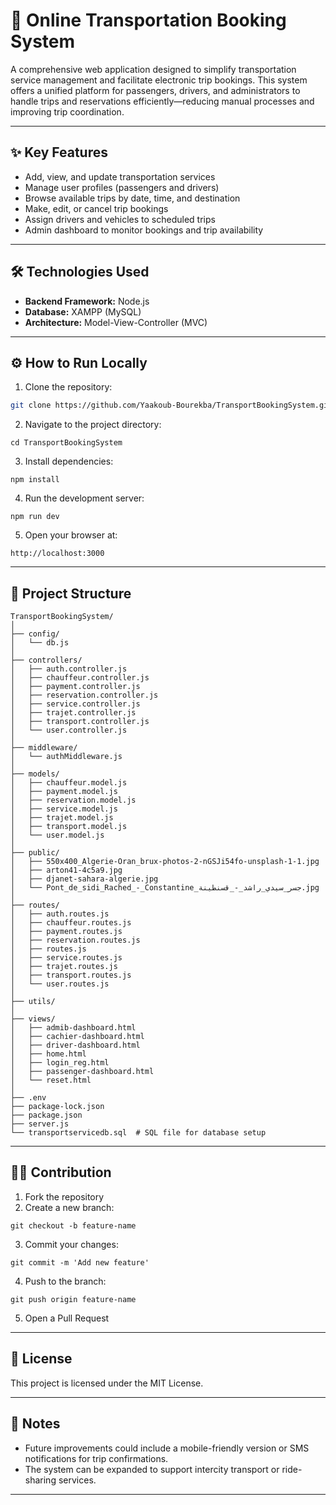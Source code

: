 # 🚌 Online Transportation Booking System

   A comprehensive web application designed to simplify transportation service management and facilitate electronic trip bookings. This system offers a unified platform for passengers, drivers, and administrators to handle trips and reservations efficiently—reducing manual processes and improving trip coordination.

---

## ✨ Key Features

- Add, view, and update transportation services  
- Manage user profiles (passengers and drivers)  
- Browse available trips by date, time, and destination  
- Make, edit, or cancel trip bookings  
- Assign drivers and vehicles to scheduled trips  
- Admin dashboard to monitor bookings and trip availability

---

## 🛠 Technologies Used

- **Backend Framework:** Node.js  
- **Database:** XAMPP (MySQL)  
- **Architecture:** Model-View-Controller (MVC)

---

## ⚙️ How to Run Locally

1. Clone the repository:

```bash
git clone https://github.com/Yaakoub-Bourekba/TransportBookingSystem.git
```
2. Navigate to the project directory: 
```
cd TransportBookingSystem
```
3. Install dependencies:
```
npm install
```
4. Run the development server:
```
npm run dev
```
5. Open your browser at:
```
http://localhost:3000
```

---

## 📁 Project Structure

```
TransportBookingSystem/
│
├── config/
│   └── db.js
│
├── controllers/
│   ├── auth.controller.js
│   ├── chauffeur.controller.js
│   ├── payment.controller.js
│   ├── reservation.controller.js
│   ├── service.controller.js
│   ├── trajet.controller.js
│   ├── transport.controller.js
│   └── user.controller.js
│
├── middleware/
│   └── authMiddleware.js
│
├── models/
│   ├── chauffeur.model.js
│   ├── payment.model.js
│   ├── reservation.model.js
│   ├── service.model.js
│   ├── trajet.model.js
│   ├── transport.model.js
│   └── user.model.js
│
├── public/
│   ├── 550x400_Algerie-Oran_brux-photos-2-nGSJi54fo-unsplash-1-1.jpg
│   ├── arton41-4c5a9.jpg
│   ├── djanet-sahara-algerie.jpg
│   └── Pont_de_sidi_Rached_-_Constantine_جسر_سيدي_راشد_-_قسنطينة.jpg
│
├── routes/
│   ├── auth.routes.js
│   ├── chauffeur.routes.js
│   ├── payment.routes.js
│   ├── reservation.routes.js
│   ├── routes.js
│   ├── service.routes.js
│   ├── trajet.routes.js
│   ├── transport.routes.js
│   └── user.routes.js
│
├── utils/
│
├── views/
│   ├── admib-dashboard.html
│   ├── cachier-dashboard.html
│   ├── driver-dashboard.html
│   ├── home.html
│   ├── login_reg.html
│   ├── passenger-dashboard.html
│   └── reset.html
│
├── .env
├── package-lock.json
├── package.json
├── server.js
└── transportservicedb.sql  # SQL file for database setup
```

---

## 🧑‍💻 Contribution

1. Fork the repository
2. Create a new branch:
```
git checkout -b feature-name
```
3. Commit your changes:
```
git commit -m 'Add new feature'
```
4. Push to the branch:
```
git push origin feature-name
```
5. Open a Pull Request

---

## 📜 License

This project is licensed under the MIT License.

---

 ## 📌 Notes
 
- Future improvements could include a mobile-friendly version or SMS notifications for trip confirmations.
- The system can be expanded to support intercity transport or ride-sharing services.

---
